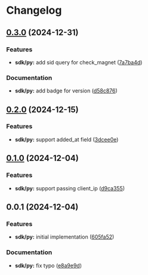 # Changelog

## [0.3.0](https://github.com/MunifTanjim/stremthru/compare/sdk-py-0.2.0...sdk-py-0.3.0) (2024-12-31)


### Features

* **sdk/py:** add sid query for check_magnet ([7a7ba4d](https://github.com/MunifTanjim/stremthru/commit/7a7ba4d43e441494d89b04e54fcabe1ee791444b))


### Documentation

* **sdk/py:** add badge for version ([d58c876](https://github.com/MunifTanjim/stremthru/commit/d58c87602ff3374334d5060bd8b20987f2782d24))

## [0.2.0](https://github.com/MunifTanjim/stremthru/compare/sdk-py-0.1.0...sdk-py-0.2.0) (2024-12-15)


### Features

* **sdk/py:** support added_at field ([3dcee0e](https://github.com/MunifTanjim/stremthru/commit/3dcee0eead3ce435a1e1a8a4f8dfcad954e861eb))

## [0.1.0](https://github.com/MunifTanjim/stremthru/compare/sdk-py-0.0.1...sdk-py-0.1.0) (2024-12-04)


### Features

* **sdk/py:** support passing client_ip ([d9ca355](https://github.com/MunifTanjim/stremthru/commit/d9ca355688d462c78d3a255c521d16bf481299e0))

## 0.0.1 (2024-12-04)


### Features

* **sdk/py:** initial implementation ([605fa52](https://github.com/MunifTanjim/stremthru/commit/605fa5282dc3f9d555e9a4748977dade05c0fb11))


### Documentation

* **sdk/py:** fix typo ([e8a9e9d](https://github.com/MunifTanjim/stremthru/commit/e8a9e9dfe312bc650ecdd4b10e4598956c4b0a99))
